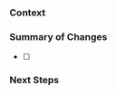 ### Context
<!-- Background, if needed to explain the issue -->
<!-- with link to relevant ticket(s) or short description -->

### Summary of Changes
- [ ]

### Next Steps
<!-- if you're still working on it -->
